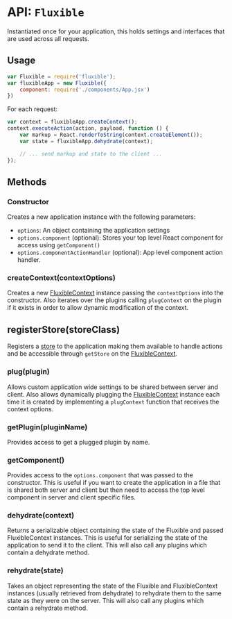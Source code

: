 # API: `Fluxible`

Instantiated once for your application, this holds settings and interfaces that are used across all requests.

## Usage

```js
var Fluxible = require('fluxible');
var fluxibleApp = new Fluxible({
    component: require('./components/App.jsx')
})
```

For each request:

```js
var context = fluxibleApp.createContext();
context.executeAction(action, payload, function () {
    var markup = React.renderToString(context.createElement());
    var state = fluxibleApp.dehydrate(context);

    // ... send markup and state to the client ...
});
```

## Methods

### Constructor

Creates a new application instance with the following parameters:

 * `options`: An object containing the application settings
 * `options.component` (optional): Stores your top level React component for access using `getComponent()`
 * `options.componentActionHandler` (optional): App level component action handler.

### createContext(contextOptions)

Creates a new [FluxibleContext](FluxibleContext.md) instance passing the `contextOptions` into the constructor. Also iterates over the plugins calling `plugContext` on the plugin if it exists in order to allow dynamic modification of the context.

## registerStore(storeClass)

Registers a [store](Stores.md) to the application making them available to handle actions and be accessible through `getStore` on the [FluxibleContext](FluxibleContext.md).

### plug(plugin)

Allows custom application wide settings to be shared between server and client. Also allows dynamically plugging the [FluxibleContext](FluxibleContext.md) instance each time it is created by implementing a `plugContext` function that receives the context options.

### getPlugin(pluginName)

Provides access to get a plugged plugin by name.

### getComponent()

Provides access to the `options.component` that was passed to the constructor. This is useful if you want to create the application in a file that is shared both server and client but then need to access the top level component in server and client specific files.

### dehydrate(context)

Returns a serializable object containing the state of the Fluxible and passed FluxibleContext instances. This is useful for serializing the state of the application to send it to the client. This will also call any plugins which contain a dehydrate method.

### rehydrate(state)

Takes an object representing the state of the Fluxible and FluxibleContext instances (usually retrieved from dehydrate) to rehydrate them to the same state as they were on the server. This will also call any plugins which contain a rehydrate method.
